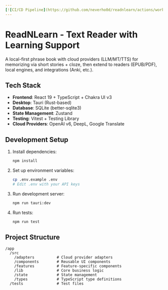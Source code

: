 ```yaml
---
[![CI/CD Pipeline](https://github.com/neverho0d/readnlearn/actions/workflows/ci.yml/badge.svg?branch=main)](https://github.com/neverho0d/readnlearn/actions/workflows/ci.yml)
---
```


# ReadNLearn - Text Reader with Learning Support

A local-first phrase book with cloud providers (LLM/MT/TTS) for memorizing via short stories + cloze, then extend to readers (EPUB/PDF), local engines, and integrations (Anki, etc.).

## Tech Stack

- **Frontend**: React 19 + TypeScript + Chakra UI v3
- **Desktop**: Tauri (Rust-based)
- **Database**: SQLite (better-sqlite3)
- **State Management**: Zustand
- **Testing**: Vitest + Testing Library
- **Cloud Providers**: OpenAI v6, DeepL, Google Translate

## Development Setup

1. Install dependencies:

    ```bash
    npm install
    ```

2. Set up environment variables:

    ```bash
    cp .env.example .env
    # Edit .env with your API keys
    ```

3. Run development server:

    ```bash
    npm run tauri:dev
    ```

4. Run tests:

    ```bash
    npm run test
    ```

## Project Structure

```shell
/app
  /src
    /adapters          # Cloud provider adapters
    /components        # Reusable UI components
    /features          # Feature-specific components
    /lib               # Core business logic
    /state             # State management
    /types             # TypeScript type definitions
  /tests               # Test files
```
